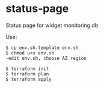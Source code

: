 # status-page
Status page for widget monitoring db

Use:

```shell
$ cp env.sh.template env.sh
$ chmod u+x env.sh
-edit env.sh, choose AZ region

$ terraform init
$ terraform plan
$ terraform apply
```

